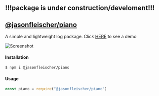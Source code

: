 

## !!!package is under construction/develoment!!!



## [@jasonfleischer/piano](https://www.npmjs.com/package/@jasonfleischer/piano)

A simple and lightweight log package. Click [HERE](https://jasonfleischer.github.io/npm-piano-demo/) to see a demo

![Screenshot](https://jasonfleischer.github.io/npm-piano-demo/screenshot/screen.png "Screenshot")

#### Installation
```bash
$ npm i @jasonfleischer/piano
```

#### Usage
``` javascript
const piano = require("@jasonfleischer/piano")


```
